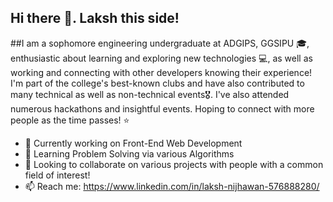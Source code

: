 ## Hi there 👋. Laksh this side!


##I am a sophomore engineering undergraduate at ADGIPS, GGSIPU 🎓, enthusiastic about learning and exploring new technologies 💻, as well as working and connecting with other developers knowing their experience!
I'm part of the college's best-known clubs and have also contributed to many technical as well as non-technical events🎖️. I've also attended numerous hackathons and insightful events. Hoping to connect with more people as the time passes! ⭐



- 🔭 Currently working on Front-End Web Development
- 🌱 Learning Problem Solving via various Algorithms
- 👯 Looking to collaborate on various projects with people with a common field of interest!
- 📫 Reach me: https://www.linkedin.com/in/laksh-nijhawan-576888280/


